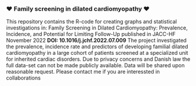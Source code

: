 ### :heart: Family screening in dilated cardiomyopathy :heart:
This repository contains the R-code for creating graphs and statistical investigations in: Family Screening in Dilated Cardiomyopathy: Prevalence, Incidence, and Potential for Limiting Follow-Up published in JACC-HF November 2022 **DOI: 10.1016/j.jchf.2022.07.009** 
The project investigated the prevalence, incidence rate and predictors of developing familial dilated cardiomyopathy in a large cohort of patients screened at a specialized unit for inherited cardiac disorders. 
Due to privacy concerns and Danish law the full data-set can not be made publicly available. Data will be shared upon reasonable request.
Please contact me if you are interessted in collaborations
